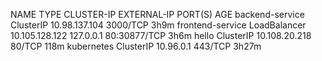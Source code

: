 NAME               TYPE           CLUSTER-IP       EXTERNAL-IP   PORT(S)        AGE
backend-service    ClusterIP      10.98.137.104    <none>        3000/TCP       3h9m
frontend-service   LoadBalancer   10.105.128.122   127.0.0.1     80:30877/TCP   3h6m
hello              ClusterIP      10.108.20.218    <none>        80/TCP         118m
kubernetes         ClusterIP      10.96.0.1        <none>        443/TCP        3h27m

